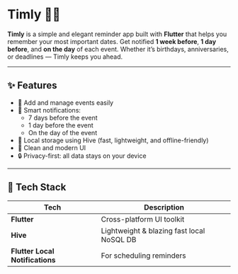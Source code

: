 # Timly 📆⏰

**Timly** is a simple and elegant reminder app built with **Flutter** that helps you remember your most important dates. Get notified **1 week before**, **1 day before**, and **on the day** of each event. Whether it’s birthdays, anniversaries, or deadlines — Timly keeps you ahead.

---

## ✨ Features

- 📅 Add and manage events easily
- 🔔 Smart notifications:
  - 7 days before the event
  - 1 day before the event
  - On the day of the event
- 🧠 Local storage using Hive (fast, lightweight, and offline-friendly)
- 📱 Clean and modern UI
- 🔒 Privacy-first: all data stays on your device

---

## 🚀 Tech Stack

| Tech         | Description                                  |
|--------------|----------------------------------------------|
| **Flutter**  | Cross-platform UI toolkit                    |
| **Hive**     | Lightweight & blazing fast local NoSQL DB    |
| **Flutter Local Notifications** | For scheduling reminders     |